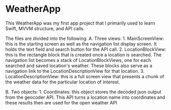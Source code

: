 # WeatherApp
This WeatherApp was my first app project that I primarily used to learn Swift, MVVM structure, and API calls.

The files are divided into the following: 
  A. Three views:
       1. MainScreenView: this is the starting screen as well as the navigation list display screen. It holds the text field and search button for the API call.
       2. LocationBlockView: this is the rectangle block that is created once a location is searched. The navigation list becomes a stack of LocationBlockViews, one for each searched and saved location's weather. These blocks also serve as a navigation link to the LocationDescriptionView for that location.
       3. LocationDescriptionView: this is a full screen view that presents a chunk of the weather data for the particular location of interest. 

 B. Two objects:
       1. Coordinates: this object stores the decoded json output from the geocoder API. This API turns a location name into coordinates and these results then are used for the open weather API
